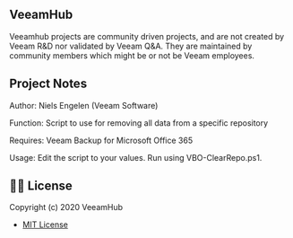 ## VeeamHub

Veeamhub projects are community driven projects, and are not created by Veeam R&D nor validated by Veeam Q&A. They are maintained by community members which might be or not be Veeam employees.

## Project Notes
Author: Niels Engelen (Veeam Software)

Function: Script to use for removing all data from a specific repository

Requires: Veeam Backup for Microsoft Office 365

Usage: Edit the script to your values. Run using VBO-ClearRepo.ps1.

## 🤝🏾 License
Copyright (c) 2020 VeeamHub

- [MIT License](LICENSE)
